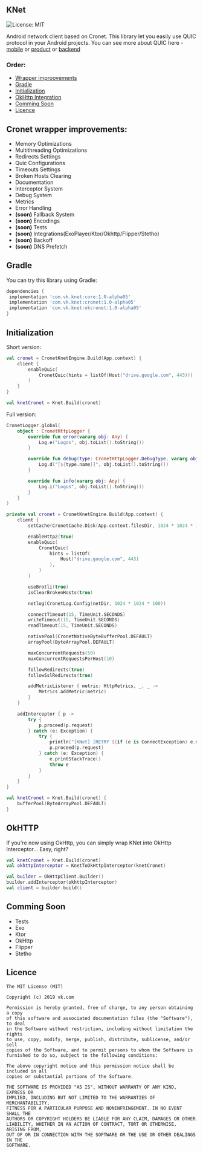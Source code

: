 ## KNet
![License: MIT](https://img.shields.io/badge/License-MIT-blue.svg)

Android network client based on Cronet. This library let you easily use QUIC protocol in your Android projects.
You can see more about QUIC here - [mobile](https://www.highload.ru/spb/2021/abstracts/8037) or [product](https://www.highload.ru/spb/2021/abstracts/8035) or [backend](https://www.highload.ru/spb/2021/abstracts/8034)

### Order:
- [Wrapper improovements](#impr)
- [Gradle](#gradle)
- [Initialization](#init)
- [OkHttp Integration](#okhttp)
- [Comming Soon](#soon)
- [Licence](#lic)

## <a name="impr"></a> Cronet wrapper improvements:
- Memory Optimizations
- Multithreading Optimizations
- Redirects Settings
- Quic Configurations
- Timeouts Settings
- Broken Hosts Clearing
- Documentation
- Interceptor System
- Debug System
- Metrics
- Error Handling
- **(soon)** Fallback System
- **(soon)** Encodings
- **(soon)** Tests
- **(soon)** Integrations(ExoPlayer/Ktor/Okhttp/Flipper/Stetho)
- **(soon)** Backoff
- **(soon)** DNS Prefetch

## <a name="gradle"></a> Gradle
You can try this library using Gradle:
``` groovy
dependencies {
 implementation 'com.vk.knet:core:1.0-alpha05'
 implementation 'com.vk.knet:cronet:1.0-alpha05'
 implementation 'com.vk.knet:okcronet:1.0-alpha05'
}
```

## <a name="init"></a> Initialization
Short version:
```kotlin
val cronet = CronetKnetEngine.Build(App.context) {
    client {
        enableQuic(
            CronetQuic(hints = listOf(Host("drive.google.com", 443)))
        )
    }
}

val knetCronet = Knet.Build(cronet)
```

Full version:
```kotlin
CronetLogger.global(
    object : CronetHttpLogger {
        override fun error(vararg obj: Any) {
            Log.e("Logos", obj.toList().toString())
        }

        override fun debug(type: CronetHttpLogger.DebugType, vararg obj: Any) {
            Log.d("[${type.name}]", obj.toList().toString())
        }

        override fun info(vararg obj: Any) {
            Log.i("Logos", obj.toList().toString())
        }
    }
)

private val cronet = CronetKnetEngine.Build(App.context) {
    client {
        setCache(CronetCache.Disk(App.context.filesDir, 1024 * 1024 * 10))

        enableHttp2(true)
        enableQuic(
            CronetQuic(
                hints = listOf(
                    Host("drive.google.com", 443)
                ),
            )
        )

        useBrotli(true)
        isClearBrokenHosts(true)

        netlog(CronetLog.Config(netDir, 1024 * 1024 * 100))

        connectTimeout(15, TimeUnit.SECONDS)
        writeTimeout(15, TimeUnit.SECONDS)
        readTimeout(15, TimeUnit.SECONDS)

        nativePool(CronetNativeByteBufferPool.DEFAULT)
        arrayPool(ByteArrayPool.DEFAULT)

        maxConcurrentRequests(50)
        maxConcurrentRequestsPerHost(10)

        followRedirects(true)
        followSslRedirects(true)

        addMetricListener { metric: HttpMetrics, _, _ ->
            Metrics.addMetric(metric)
        }
    }

    addInterceptor { p ->
        try {
            p.proceed(p.request)
        } catch (e: Exception) {
            try {
                println("[KNet] [RETRY ${if (e is ConnectException) e.message else e.localizedMessage}]")
                p.proceed(p.request)
            } catch (e: Exception) {
                e.printStackTrace()
                throw e
            }
        }
    }
}

val knetCronet = Knet.Build(cronet) {
    bufferPool(ByteArrayPool.DEFAULT)
}
```

## <a name="okhttp"></a> OkHTTP
If you're now using OkHttp, you can simply wrap KNet into OkHttp Interceptor... Easy, right?

```kotlin
val knetCronet = Knet.Build(cronet)
val okhttpInterceptor = KnetToOkHttpInterceptor(knetCronet)

val builder = OkHttpClient.Builder()
builder.addInterceptor(okhttpInterceptor)
val client = builder.build()
```


## <a name="soon"></a> Comming Soon
- Tests
- Exo
- Ktor
- OkHttp
- Flipper
- Stetho

## <a name="lic"></a> Licence
```
The MIT License (MIT)

Copyright (c) 2019 vk.com

Permission is hereby granted, free of charge, to any person obtaining a copy
of this software and associated documentation files (the "Software"), to deal
in the Software without restriction, including without limitation the rights
to use, copy, modify, merge, publish, distribute, sublicense, and/or sell
copies of the Software, and to permit persons to whom the Software is
furnished to do so, subject to the following conditions:

The above copyright notice and this permission notice shall be included in all
copies or substantial portions of the Software.

THE SOFTWARE IS PROVIDED "AS IS", WITHOUT WARRANTY OF ANY KIND, EXPRESS OR
IMPLIED, INCLUDING BUT NOT LIMITED TO THE WARRANTIES OF MERCHANTABILITY,
FITNESS FOR A PARTICULAR PURPOSE AND NONINFRINGEMENT. IN NO EVENT SHALL THE
AUTHORS OR COPYRIGHT HOLDERS BE LIABLE FOR ANY CLAIM, DAMAGES OR OTHER
LIABILITY, WHETHER IN AN ACTION OF CONTRACT, TORT OR OTHERWISE, ARISING FROM,
OUT OF OR IN CONNECTION WITH THE SOFTWARE OR THE USE OR OTHER DEALINGS IN THE
SOFTWARE.
```
